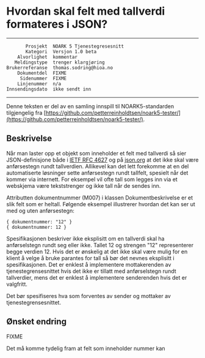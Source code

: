 Hvordan skal felt med tallverdi formateres i JSON?
==================================================

 ------------------  ---------------------------------
           Prosjekt  NOARK 5 Tjenestegresesnitt
           Kategori  Versjon 1.0 beta
        Alvorlighet  kommentar
       Meldingstype  trenger klargjøring
    Brukerreferanse  thomas.sodring@hioa.no
        Dokumentdel  FIXME
         Sidenummer  FIXME
        Linjenummer  n/a
    Innsendingsdato  ikke sendt inn
 ------------------  ---------------------------------

Denne teksten er del av en samling innspill til NOARK5-standarden
tilgjengelig fra
[https://github.com/petterreinholdtsen/noark5-tester/](https://github.com/petterreinholdtsen/noark5-tester/).

Beskrivelse
-----------

Når man laster opp et objekt som inneholder et felt med tallverdi så
sier JSON-definisjone både i [IETF RFC
4627](https://www.ietf.org/rfc/rfc4627.txt) og på
[json.org](http://www.json.org/) at det ikke skal være anførsestegn
rundt tallverdien.  Allikevel kan det lett forekomme at en del
automatiserte løsninger sette anførsestegn rundt tallfelt, spesielt
når det kommer via internett.  For eksempel vil ofte tall som legges
inn via et webskjema være tekststrenger og ikke tall når de sendes
inn.

Attributten dokumentnummer (M007) i klassen Dokumentbeskrivelse er et
slik felt som er heltall.  Følgende eksempel illustrerer hvordan det
kan ser ut med og uten anførsestegn:

```
{ dokumentnummer: "12" }
{ dokumentnummer: 12 }
```

Spesifikasjonen beskriver ikke eksplisitt om en tallverdi skal ha
anførselstegn rundt seg eller ikke.  Tallet 12 og strengen "12"
representerer begge verdien 12. Hvis det er ønskelig at det ikke skal
være mulig for en klient å velge å bruke parantes for tall så bør det
nevnes eksplisitt i spesifikasjonen.  Det er enklest å implementere
mottakerenden av tjenestegrensesnittet hvis det ikke er tillatt med
anførselstegn rundt tallverdier, mens det er enklest å implementere
senderenden hvis det er valgfritt.

Det bør spesifiseres hva som forventes av sender og mottaker av
tjenestegrensesnittet.

Ønsket endring
--------------
FIXME

Det må komme tydelig fram at felt som inneholder nummer kan 
